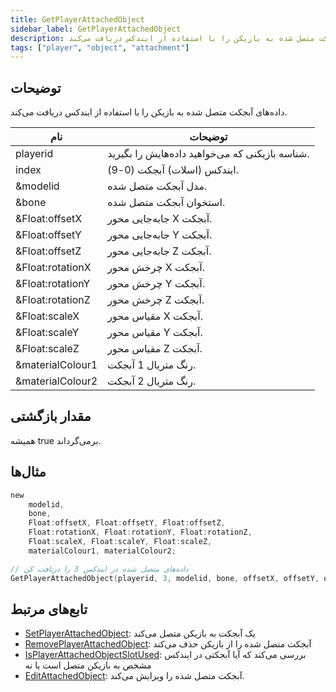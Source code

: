 ```yaml
---
title: GetPlayerAttachedObject
sidebar_label: GetPlayerAttachedObject
description: داده‌های آبجکت متصل شده به بازیکن را با استفاده از ایندکس دریافت می‌کند.
tags: ["player", "object", "attachment"]
---
```


<VersionWarn version='omp v1.1.0.2612' />

## توضیحات

داده‌های آبجکت متصل شده به بازیکن را با استفاده از ایندکس دریافت می‌کند.

| نام              | توضیحات                                     |
| ---------------- | ------------------------------------------- |
| playerid         | شناسه بازیکنی که می‌خواهید داده‌هایش را بگیرید. |
| index            | ایندکس (اسلات) آبجکت (0-9).                 |
| &modelid         | مدل آبجکت متصل شده.                         |
| &bone            | استخوان آبجکت متصل شده.                     |
| &Float:offsetX   | جابه‌جایی محور X آبجکت.                      |
| &Float:offsetY   | جابه‌جایی محور Y آبجکت.                      |
| &Float:offsetZ   | جابه‌جایی محور Z آبجکت.                      |
| &Float:rotationX | چرخش محور X آبجکت.                         |
| &Float:rotationY | چرخش محور Y آبجکت.                         |
| &Float:rotationZ | چرخش محور Z آبجکت.                         |
| &Float:scaleX    | مقیاس محور X آبجکت.                        |
| &Float:scaleY    | مقیاس محور Y آبجکت.                        |
| &Float:scaleZ    | مقیاس محور Z آبجکت.                        |
| &materialColour1 | رنگ متریال 1 آبجکت.                        |
| &materialColour2 | رنگ متریال 2 آبجکت.                        |

## مقدار بازگشتی

همیشه true برمی‌گرداند.

## مثال‌ها

```c
new 
	modelid, 
	bone, 
	Float:offsetX, Float:offsetY, Float:offsetZ, 
	Float:rotationX, Float:rotationY, Float:rotationZ, 
	Float:scaleX, Float:scaleY, Float:scaleZ, 
	materialColour1, materialColour2;

// داده‌های متصل شده در ایندکس 3 را دریافت کن
GetPlayerAttachedObject(playerid, 3, modelid, bone, offsetX, offsetY, offsetZ, rotationX, rotationY, rotationZ, scaleX, scaleY, scaleZ, materialColour1, materialColour2);
```

## تابع‌های مرتبط

- [SetPlayerAttachedObject](SetPlayerAttachedObject): یک آبجکت به بازیکن متصل می‌کند
- [RemovePlayerAttachedObject](RemovePlayerAttachedObject): آبجکت متصل شده را از بازیکن حذف می‌کند
- [IsPlayerAttachedObjectSlotUsed](IsPlayerAttachedObjectSlotUsed): بررسی می‌کند که آیا آبجکتی در ایندکس مشخص به بازیکن متصل است یا نه
- [EditAttachedObject](EditAttachedObject): آبجکت متصل شده را ویرایش می‌کند.